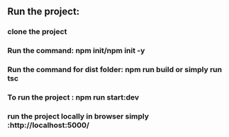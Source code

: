 ## Run the project:

### clone the project

### Run the command: npm init/npm init -y

### Run the command for dist folder: npm run build or simply run tsc

### To run the project : npm run start:dev

### run the project locally in browser simply :http://localhost:5000/
